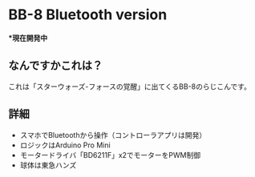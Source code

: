 # BB-8 Bluetooth version

**\*現在開発中**
## なんですかこれは？
これは「スターウォーズ-フォースの覚醒」に出てくるBB-8のらじこんです。

## 詳細
- スマホでBluetoothから操作（コントローラアプリは開発）
- ロジックはArduino Pro Mini
- モータードライバ「BD6211F」x2でモーターをPWM制御
- 球体は東急ハンズ